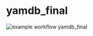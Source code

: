 # yamdb_final
![example workflow](https://github.com/AlexBatanov/yamdb_final/actions/workflows/yamdb_workflow.yml/badge.svg)
yamdb_final 
